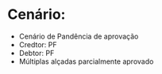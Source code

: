 # Cenário: 
 
 - Cenário de Pandência de aprovação
 - Credtor: PF
 - Debtor: PF
 - Múltiplas alçadas parcialmente aprovado